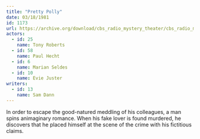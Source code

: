 ```yaml
---
title: "Pretty Polly"
date: 03/18/1981
id: 1173
url: https://archive.org/download/cbs_radio_mystery_theater/cbs_radio_mystery_theater-1151-1200.zip/cbs_radio_mystery_theater-1151-1200%2Fcbsrmt_1173_pretty_polly.mp3
actors:  
  - id: 25
    name: Tony Roberts  
  - id: 58
    name: Paul Hecht  
  - id: 6
    name: Marian Seldes  
  - id: 10
    name: Evie Juster
writers:  
  - id: 13
    name: Sam Dann
---
```

In order to escape the good-natured meddling of his colleagues, a man spins animaginary romance. When his fake lover is found murdered, he discovers that he placed himself at the scene of the crime with his fictitious claims.